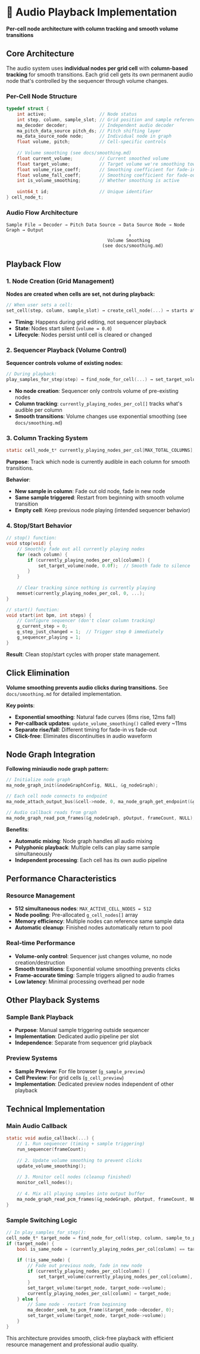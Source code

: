 # 🎵 Audio Playback Implementation

**Per-cell node architecture with column tracking and smooth volume transitions**

## Core Architecture

The audio system uses **individual nodes per grid cell** with **column-based tracking** for smooth transitions. Each grid cell gets its own permanent audio node that's controlled by the sequencer through volume changes.

### Per-Cell Node Structure
```c
typedef struct {
    int active;                    // Node status
    int step, column, sample_slot; // Grid position and sample reference
    ma_decoder decoder;            // Independent audio decoder
    ma_pitch_data_source pitch_ds; // Pitch shifting layer
    ma_data_source_node node;      // Individual node in graph
    float volume, pitch;           // Cell-specific controls
    
    // Volume smoothing (see docs/smoothing.md)
    float current_volume;          // Current smoothed volume
    float target_volume;           // Target volume we're smoothing towards
    float volume_rise_coeff;       // Smoothing coefficient for fade-in
    float volume_fall_coeff;       // Smoothing coefficient for fade-out
    int is_volume_smoothing;       // Whether smoothing is active
    
    uint64_t id;                   // Unique identifier
} cell_node_t;
```

### Audio Flow Architecture
```
Sample File → Decoder → Pitch Data Source → Data Source Node → Node Graph → Output
                                              ↑
                                      Volume Smoothing
                                    (see docs/smoothing.md)
```

## Playback Flow

### 1. Node Creation (Grid Management)
**Nodes are created when cells are set, not during playback:**
```c
// When user sets a cell:
set_cell(step, column, sample_slot) → create_cell_node(...) → starts at volume 0.0
```
- **Timing**: Happens during grid editing, not sequencer playback
- **State**: Nodes start silent (`volume = 0.0`)
- **Lifecycle**: Nodes persist until cell is cleared or changed

### 2. Sequencer Playback (Volume Control)
**Sequencer controls volume of existing nodes:**
```c
// During playback:
play_samples_for_step(step) → find_node_for_cell(...) → set_target_volume(...)
```
- **No node creation**: Sequencer only controls volume of pre-existing nodes
- **Column tracking**: `currently_playing_nodes_per_col[]` tracks what's audible per column
- **Smooth transitions**: Volume changes use exponential smoothing (see `docs/smoothing.md`)

### 3. Column Tracking System
```c
static cell_node_t* currently_playing_nodes_per_col[MAX_TOTAL_COLUMNS];
```
**Purpose**: Track which node is currently audible in each column for smooth transitions.

**Behavior**:
- **New sample in column**: Fade out old node, fade in new node
- **Same sample triggered**: Restart from beginning with smooth volume transition
- **Empty cell**: Keep previous node playing (intended sequencer behavior)

### 4. Stop/Start Behavior
```c
// stop() function:
void stop(void) {
    // Smoothly fade out all currently playing nodes
    for (each column) {
        if (currently_playing_nodes_per_col[column]) {
            set_target_volume(node, 0.0f);  // Smooth fade to silence
        }
    }
    
    // Clear tracking since nothing is currently playing
    memset(currently_playing_nodes_per_col, 0, ...);
}

// start() function:
void start(int bpm, int steps) {
    // Configure sequencer (don't clear column tracking)
    g_current_step = 0;
    g_step_just_changed = 1;  // Trigger step 0 immediately
    g_sequencer_playing = 1;
}
```

**Result**: Clean stop/start cycles with proper state management.

## Click Elimination

**Volume smoothing prevents audio clicks during transitions.**
See `docs/smoothing.md` for detailed implementation.

**Key points**:
- **Exponential smoothing**: Natural fade curves (6ms rise, 12ms fall)
- **Per-callback updates**: `update_volume_smoothing()` called every ~11ms
- **Separate rise/fall**: Different timing for fade-in vs fade-out
- **Click-free**: Eliminates discontinuities in audio waveform

## Node Graph Integration

**Following miniaudio node graph pattern:**
```c
// Initialize node graph
ma_node_graph_init(&nodeGraphConfig, NULL, &g_nodeGraph);

// Each cell node connects to endpoint
ma_node_attach_output_bus(&cell->node, 0, ma_node_graph_get_endpoint(&g_nodeGraph), 0);

// Audio callback reads from graph
ma_node_graph_read_pcm_frames(&g_nodeGraph, pOutput, frameCount, NULL);
```

**Benefits**:
- **Automatic mixing**: Node graph handles all audio mixing
- **Polyphonic playback**: Multiple cells can play same sample simultaneously
- **Independent processing**: Each cell has its own audio pipeline

## Performance Characteristics

### Resource Management
- **512 simultaneous nodes**: `MAX_ACTIVE_CELL_NODES = 512`
- **Node pooling**: Pre-allocated `g_cell_nodes[]` array
- **Memory efficiency**: Multiple nodes can reference same sample data
- **Automatic cleanup**: Finished nodes automatically return to pool

### Real-time Performance
- **Volume-only control**: Sequencer just changes volume, no node creation/destruction
- **Smooth transitions**: Exponential volume smoothing prevents clicks
- **Frame-accurate timing**: Sample triggers aligned to audio frames
- **Low latency**: Minimal processing overhead per node

## Other Playback Systems

### Sample Bank Playback
- **Purpose**: Manual sample triggering outside sequencer
- **Implementation**: Dedicated audio pipeline per slot
- **Independence**: Separate from sequencer grid playback

### Preview Systems
- **Sample Preview**: For file browser (`g_sample_preview`)
- **Cell Preview**: For grid cells (`g_cell_preview`)
- **Implementation**: Dedicated preview nodes independent of other playback

## Technical Implementation

### Main Audio Callback
```c
static void audio_callback(...) {
    // 1. Run sequencer (timing + sample triggering)
    run_sequencer(frameCount);
    
    // 2. Update volume smoothing to prevent clicks
    update_volume_smoothing();
    
    // 3. Monitor cell nodes (cleanup finished)
    monitor_cell_nodes();
    
    // 4. Mix all playing samples into output buffer
    ma_node_graph_read_pcm_frames(&g_nodeGraph, pOutput, frameCount, NULL);
}
```

### Sample Switching Logic
```c
// In play_samples_for_step():
cell_node_t* target_node = find_node_for_cell(step, column, sample_to_play);
if (target_node) {
    bool is_same_node = (currently_playing_nodes_per_col[column] == target_node);
    
    if (!is_same_node) {
        // Fade out previous node, fade in new node
        if (currently_playing_nodes_per_col[column]) {
            set_target_volume(currently_playing_nodes_per_col[column], 0.0f);
        }
        set_target_volume(target_node, target_node->volume);
        currently_playing_nodes_per_col[column] = target_node;
    } else {
        // Same node - restart from beginning
        ma_decoder_seek_to_pcm_frame(&target_node->decoder, 0);
        set_target_volume(target_node, target_node->volume);
    }
}
```

This architecture provides smooth, click-free playback with efficient resource management and professional audio quality.
